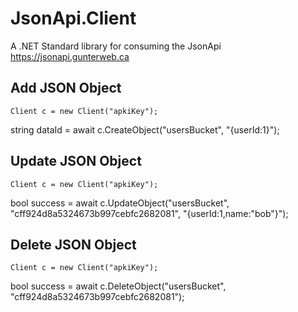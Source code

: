 # JsonApi.Client
A .NET Standard library for consuming the JsonApi https://jsonapi.gunterweb.ca

## Add JSON Object
	Client c = new Client("apkiKey");
  string dataId = await c.CreateObject("usersBucket", "{userId:1}");
	
## Update JSON Object
	Client c = new Client("apkiKey");
  bool success = await c.UpdateObject("usersBucket", "cff924d8a5324673b997cebfc2682081", "{userId:1,name:\"bob\"}");
	
## Delete JSON Object
	Client c = new Client("apkiKey");
  bool success = await c.DeleteObject("usersBucket", "cff924d8a5324673b997cebfc2682081");
